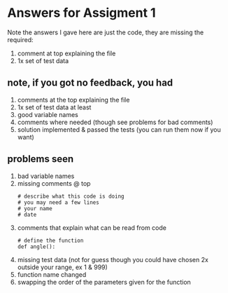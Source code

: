 # Answers for Assigment 1


Note the answers I gave here are just the code, they are missing the required:

1.  comment at top explaining the file  
2.  1x set of test data

## note, if you got no feedback, you had
1. comments at the top explaining the file
1. 1x set of test data at least
1. good variable names
3. comments where needed (though see problems for bad comments)
1. solution implemented & passed the tests (you can run them now if you want)
## problems seen
1. bad variable names
2. missing comments @ top
   ```
   # describe what this code is doing
   # you may need a few lines
   # your name
   # date
   ```
2. comments that explain what can be read from code 
   ```
   # define the function
   def angle():
   ```
3. missing test data (not for guess though you could have chosen 2x outside your range, ex 1 & 999)
4. function name changed 
4. swapping the order of the parameters given for the function

